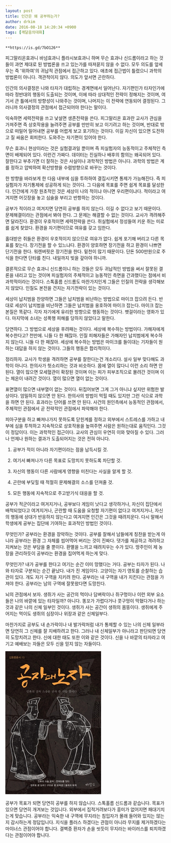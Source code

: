 ```yaml
---
layout: post
title: 인간은 왜 공부하는가?
author: drkim
date: 2016-08-18 14:20:34 +0900
tags: [깨달음의대화]
---
```

 


    **https://is.gd/7bO126**

  


피그말리온효과니 바넘효과니 플라시보효과니 하며 무슨 효과나 신드롬이라고 하는 것들이 과연 제대로 된 방법론을 쓰고 있는가를 따져묻지 않을 수 없다. 모두 의도를 앞세우는 즉 '위하여'의 귀납적 관점에서 접근하고 있다. 애초에 접근법이 틀렸으니 과학의 방법론이 아니다. 객관적이지 않다. 의도가 앞서면 곤란하다. 

  


인간의 의사결정은 나와 타자가 대립하는 경계면에서 일어난다. 자기편인가 타자인가에 따라 정반대의 행동이 도출되는 것이며, 이에 따라 상대적인 전략이 정해지는 것이며, 여기서 큰 틀에서의 방향성이 나와주는 것이며, 나머지는 이 전략에 연동되어 결정된다. 그러니까 의사결정의 관점에서 접근되어야 한다는 말이다. 

  


익숙하면 세력전략을 쓰고 낯설면 생존전략을 쓴다. 피그말리온 효과란 교사가 관심을 가져주면 즉 상호작용을 늘려주면 공부를 만만히 보고 이기려고 하는 것이며, 반대로 밖으로 떠밀어 밀어내면 공부를 어렵게 보고 포기하는 것이다. 이길 자신이 있으면 도전하고 질 싸움은 회피한다. 도와주는 자기편이 있어야 한다. 

  


무슨 효과니 현상이라는 것은 실험결과일 뿐이며 즉 피실험자의 능동적이고 주체적인 측면이 배제되어 있다. 이런건 가짜다. 데이터는 진실하나 배후의 함의는 왜곡되어 있다. 잘한다고 부추기면 더 잘하는 것은 사실이나 과학적인 방법은 아니다. 과학의 방법은 계를 정하고 압박하여 확산방향을 수렴방향으로 바꾸는 것이다. 

  


한 방향을 바라보게 한 다음 내부에 심을 투하하여 결집시키면 통제가 가능해진다. 즉 피실험자가 자기통제에 성공하게 되는 것이다. 그 다음에 목표를 주면 쉽게 목표를 달성한다. 인간에게 가장 원초적인 것은 세상이 나의 적이냐 아니면 우리편이냐다. 적이라고 여겨지면 어깃장을 놓고 심술을 부리고 반항하는 것이다. 

  


공부가 적이라고 여겨지면 당연히 공부를 하지 않는다. 이길 수 없다고 보기 때문이다. 문제해결이라는 관점에서 봐야 한다. 그 문제는 해결할 수 없는 것이다. 교사가 격려해주면 달라진다. 환경이 우호적이면 세력전략을 쓴다. 쥐실험에서 정성들여 키운 쥐는 미로를 쉽게 찾았다. 환경을 자기편이므로 여유를 갖고 임한다.

  


홀대받은 쥐들은 환경이 우호적이지 않으므로 여유가 없다. 쉽게 포기해 버리고 다른 목표를 찾는다. 장기전을 할 수 있느냐다. 환경이 양호하면 장기전을 하고 환경이 나쁘면 단기전을 한다. 워렌버핏은 장기전을 한다. 밑천이 많기 때문이다. 단돈 500만원으로 주식을 한다면 단타를 친다. 내일까지 빚을 갚아야 하니까. 

  


결론적으로 무슨 효과니 신드롬이니 하는 것들은 모두 귀납적인 방법을 써서 잘못된 결론을 내리고 있는 것이며 피실험자의 주체적이고 능동적인 측면을 간과했다는 점에서 비과학적이라는 것이다. 스톡홀름 신드롬도 마찬가지인게 그들은 인질의 전략을 생각해보지 않았다. 인질도 본전을 건지는 자기전략이 있는 것이다. 

  


세상이 납치범을 찬양하면 그들은 납치범을 비난하는 방법으로 마이크 잡으려 든다. 반대로 세상이 납치범을 비난하면 그들은 납치범을 옹호하여 마이크 잡는다. 마이크 잡는 본질은 똑같다. 각자 자기에게 유리한 방향으로 행동하는 것이다. 팻걸이라는 영화가 있다. 마지막에 소녀는 성폭행 피해를 당하지 않았다고 말한다.

  


당연하다. 그 방법으로 세상을 후려패는 것이다. 세상에 복수하는 방법이다. 가해자에게 복수한다고? 천만에. 니들 다 한 패잖아. 인질 피해자들은 가해자인 납치범에게 복수하지 않는다. 니들 다 한 패잖아. 세상에 복수하는 방법은 마이크를 들이대는 기자들이 원하는 대답을 하지 않는 것이다. 그들의 행동은 합리적이다. 

  


정리하자. 교사가 학생을 격려하면 공부를 잘한다는건 개소리다. 설사 일부 맞다해도 과학이 아니다. 한의사가 헛소리하는 것과 비슷하다. 몸에 열이 많다니 이런 소리 하면 안 된다. 열이 많으면 모세혈관이 확장된 것이며 이는 피가 피부조직으로 몰려간 것이며 이는 체온이 내려간 것이다. 열이 많으면 열이 없는 것이다. 

  


표면열이 많으면 내부열이 없는 것이다. 뒤집어보면 그게 그거 아니냐 싶지만 위험한 발상이다. 엄밀하지 않으면 안 된다. 한의사의 방법이 먹힐 때도 있지만 그런 식으로 과학을 하면 안 된다. 효과라는 단어를 쓰면 안 된다. 사건의 원인측에서 능동적인 관점에서, 주체적인 관점에서 곧 전략적인 관점에서 파악해야 한다.

  


피아구분을 하고 빠져나가지 못하도록 닫힌계를 정하고 외부에서 스트레스를 가하고 내부에 심을 투척하고 지속적으로 상호작용을 높여주면 사람은 원하는대로 움직인다. 그것이 정답이다. 이는 과학적인 접근이다. 교사의 관심이 우연히 이와 맞아질 수 있다. 그러나 언제나 원하는 결과가 도출되어지는 것은 전혀 아니다. 

  


1) 공부가 적이 아니라 자기편이라는 점을 납득시킬 것.  
      
2) 여기서 빠져나가 다른 목표로 도망치지 못하도록 차단할 것.  
      
3) 자신의 행동이 다른 사람에게 영향을 미친다는 사실을 알게 할 것.  
      
4) 곤란에 부딪힐 때 적절히 문제해결의 소스를 던져줄 것.   
      
5) 모든 행동에 지속적으로 주고받기식 대응을 할 것. 

  


공부가 적군이라고 여겨지거나, 공부보다 게임이 낫다고 생각하거나, 자신이 집단에서 배척되었다고 여겨지거나, 곤란할 때 도움을 요청할 자기편이 없다고 여겨지거나, 자신의 행동에 상대가 반응하지 않는다고 여겨지면 인간은 그것을 때려치운다. 다시 말해서 학생에게 공부는 집단에 기여하는 효과적인 방법인 것이다.

  


무엇인가? 공부라는 환경을 장악하는 것이다. 공부를 잘해서 남들에게 칭찬을 받는게 아니라 공부라는 환경 그 자체를 씹어먹어 버리는 것이 진짜다. 댓가를 제공하고 격려하고 지켜보는 것은 부담을 줄 뿐이다. 환멸을 느끼고 때려치우는 수가 있다. 땅주인이 제 농장을 관리하듯이 공부라는 환경을 집어먹게 하는게 맞다. 

  


무엇인가? 내가 공부를 한다고 여기는 순간 이미 망했다는 거다. 공부는 타자가 된다. 나와 타자로 구분되는 순간 끝났다. 내가 진 게임이다. 고양이는 자기 영토를 순찰하는 습관이 있다. 개도 자기 구역을 지키려 한다. 공부라는 내 구역을 내가 지킨다는 관점을 가져야 한다. 공부라는 남의 구역에 잘못왔다면 도망친다. 

  


뇌의 관점에서 보자. 생쥐가 사는 공간의 먹이나 담벼락이나 쥐구멍이나 이런 외부 요소들은 나의 바깥에 있는 타자일까? 아니다. 똥꼬가 가렵다거나 콧구멍이 막혔다거나 하는 것과 같은 나의 신체 일부인 것이다. 생쥐가 사는 공간이 생쥐의 몸뚱이다. 생쥐에게 주어지는 먹이도 생쥐의 심장이나 위장과 같은 신체일부다. 

  


마찬가지로 공부도 내 손가락이나 내 발가락처럼 내가 통제할 수 있는 나의 신체 일부라면 당연히 그 신체를 잘 지배하려고 한다. 그러나 내 신체일부가 아니라고 판단되면 당연히 도망치려고 한다. 신에 대한 태도 또한 이와 같은 것이다. 신을 나 바깥의 타자라고 여기고 예배보는 자들은 모두 신을 믿지 않는 자들이다. 

  



![](/files/attach/images/198/565/742/555.jpg)   


  


공부가 목표가 되면 당연히 공부를 하지 않습니다. 스톡홀름 신드롬과 같습니다. 목표가 있으면 당연히 개겨보는 것입니다. 외부에서 집적거려보다가 흥미가 없어지면 패대기치는게 맞습니다. 공부라는 익숙한 내 구역에 무지라는 침입자가 몰래 들어와 있지는 않는지 감시하는게 정답입니다. 지식을 플러스 하겠다는 관점이 아니라 무지를 제거하겠다는 마이너스 관점이어야 합니다. 결벽증 환자가 손을 씻듯이 무지라는 바이러스를 퇴치하겠다는 관점이어야 합니다.